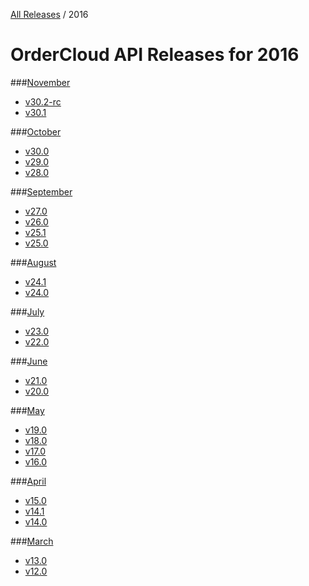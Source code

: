 [All Releases](../README.md) / 2016
# OrderCloud API Releases for 2016

###[November](November/README.md)
- [v30.2-rc](November/v30.2-rc.md)
- [v30.1](November/v30.1.md)

###[October](October/README.md)
- [v30.0](October/v30.0.md)
- [v29.0](October/v29.0.md)
- [v28.0](October/v28.0.md)

###[September](September/README.md)
- [v27.0](September/v27.0.md)
- [v26.0](September/v26.0.md)
- [v25.1](September/v25.1.md)
- [v25.0](September/v25.0.md)

###[August](August/README.md)
- [v24.1](August/v24.1.md)
- [v24.0](August/v24.0.md)

###[July](July/README.md)
- [v23.0](July/v23.0.md)
- [v22.0](July/v22.0.md)

###[June](June/README.md)
- [v21.0](June/v21.0.md)
- [v20.0](June/v20.0.md)

###[May](May/README.md)
- [v19.0](May/v19.0.md)
- [v18.0](May/v18.0.md)
- [v17.0](May/v17.0.md)
- [v16.0](May/v16.0.md)

###[April](April/README.md)
- [v15.0](April/v15.0.md)
- [v14.1](April/v14.1.md)
- [v14.0](April/v14.0.md)

###[March](March/README.md)
- [v13.0](March/v13.0.md)
- [v12.0](March/v12.0.md)